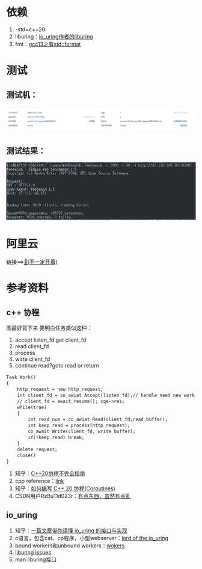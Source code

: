 # 依赖
1. -std=c++20
2. liburing：[io_uring作者的liburing](https://github.com/axboe/liburing)
3. fmt：[gcc13才有std::format](https://fmt.dev/latest/index.html)
# 测试
## 测试机：
![aliyun](https://github.com/llz-lian/server-iouring/blob/main/imgs/aliyun.PNG)
## 测试结果：
![result](https://github.com/llz-lian/server-iouring/blob/main/imgs/result-link.PNG)
# 阿里云
链接==>[🔗(不一定开着)](http://47.113.149.181:8000/)
# 参考资料
## c++ 协程
图最好背下来
要明白任务类似这种：
1. accept listen_fd get client_fd
2. read client_fd
3. process
4. wirte client_fd
5. continue read?goto read or return
```
Task Work()
{
    http_request = new http_request;
    int client_fd = co_awiat Accept(listen_fd);// handle need new work
    // client_fd = await_resume(); cqe->res;
    while(true)
    {
        int read_num = co_awiat Read(client_fd,read_buffer);
        int keep_read = process(http_request);
        co_await Write(client_fd, write_buffer);
        if(!keep_read) break;
    }
    delete request;
    close()
}
```
1. 知乎：[C++20协程不完全指南](https://zhuanlan.zhihu.com/p/436133279)
2. cpp reference：[link](https://zh.cppreference.com/w/cpp/language/coroutines)
3. 知乎：[如何编写 C++ 20 协程(Coroutines)](https://zhuanlan.zhihu.com/p/355100152)
4. CSDN用户RzBu11d023r：[有点东西，虽然有点乱](https://blog.csdn.net/u010180372?type=blog)
## io_uring
1. 知乎：[一篇文章带你读懂 io_uring 的接口与实现](https://zhuanlan.zhihu.com/p/380726590)
1. c语言，包含cat、cp程序，小型webserver：[lord of the io_uring](https://unixism.net/loti/)
2. bound workers和unbound workers：[wokers](https://blog.cloudflare.com/missing-manuals-io_uring-worker-pool/)
3. [liburing issues](https://github.com/axboe/liburing/issues)
4. man liburing接口